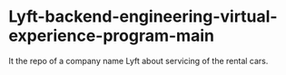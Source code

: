 # Lyft-backend-engineering-virtual-experience-program-main
It the repo of a company name Lyft about servicing of the rental cars.
